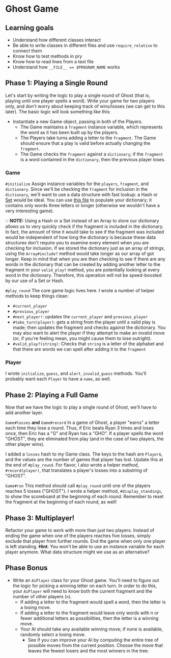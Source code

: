 # **Ghost Game**

## Learning goals
- Understand how different classes interact
- Be able to write classes in different files and use `require_relative` to connect them
- Know how to test methods in pry
- Know how to read lines from a text file
- Understand how `__FILE__ == $PROGRAM_NAME` works

## Phase 1: Playing a Single Round
Let's start by writing the logic to play a single round of Ghost (that is, playing until one player spells a word). Write your game for two players only, and don't worry about keeping track of wins/losses (we can get to this later). The basic logic will look something like this:
- Instantiate a new Game object, passing in both of the Players.
  - The Game maintains a `fragment` instance variable, which represents the word as it has been built up by the players.
  - The Players take turns adding a letter to the `fragment`. The Game should ensure that a play is valid before actually changing the `fragment`.
  - The Game checks the `fragment` against a `dictionary`; if the `fragment` is a word contained in the `dictionary`, then the previous player loses.

### Game

`#initialize`
Assign instance variables for the `players`, `fragment`, and `dictionary`. Since we'll be checking the `fragment` for inclusion in the `dictionary`, we'll want to use a data structure with fast lookup: a Hash or [Set](https://ruby-doc.org/stdlib-2.4.2/libdoc/set/rdoc/Set.html) would be ideal. You can use [this file](https://assets.aaonline.io/fullstack/ruby/projects/ghost/dictionary.txt) to populate your dictionary; it contains only words three letters or longer (otherwise we wouldn't have a very interesting game).

💡 **__NOTE:__** Using a Hash or a Set instead of an Array to store our dictionary allows us to very quickly check if the fragment is included in the dictionary. In fact, the amount of time it would take to see if the fragment was included would be independent of how long the dictionary is because these data structures don't require you to examine every element when you are checking for inclusion. If we stored the dictionary just as an array of strings, using the `Array#include?` method would take longer as our array of got longer. Keep in mind that when you are then checking to see if there are any words in the dictionary that can be created by adding another letter to the fragment in your `valid_play?` method, you are potentially looking at every word in the dictionary. Therefore, this operation will not be speed-boosted by our use of a Set or Hash.

`#play_round`
The core game logic lives here. I wrote a number of helper methods to keep things clean:

- `#current_player`
- `#previous_player`
- `#next_player!`: updates the `current_player` and `previous_player`
- `#take_turn(player)`: gets a string from the player until a valid play is made; then updates the fragment and checks against the dictionary. You may also want to alert the player if they attempt to make an invalid move (or, if you're feeling mean, you might cause them to lose outright).
- `#valid_play?(string)`: Checks that `string` is a letter of the alphabet and that there are words we can spell after adding it to the `fragment`

### Player

I wrote `initialize`, `guess`, and `alert_invalid_guess` methods. You'll probably want each `Player` to have a `name`, as well.

## Phase 2: Playing a Full Game
Now that we have the logic to play a single round of Ghost, we'll have to add another layer.

`Game#losses` **and** `Game#record`
In a game of Ghost, a player "earns" a letter each time they lose a round. Thus, if Eric beats Ryan 3 times and loses once, then Eric has a "G" and Ryan has a "GHO". If a player spells the word "GHOST", they are eliminated from play (and in the case of two players, the other player wins).

I added a `losses` hash to my Game class. The keys to the hash are `Player`s, and the values are the number of games that player has lost. Update this at the end of `#play_round`. For flavor, I also wrote a helper method, `#record(player)`, that translates a player's losses into a substring of "GHOST".

`Game#run`
This method should call `#play_round` until one of the players reaches 5 losses ("GHOST"). I wrote a helper method, `#display_standings`, to show the scoreboard at the beginning of each round. Remember to reset the fragment at the beginning of each round, as well!

## Phase 3: Multiplayer!
Refactor your game to work with more than just two players. Instead of ending the game when one of the players reaches five losses, simply exclude that player from further rounds. End the game when only one player is left standing. **Hint**: You won't be able to use an instance variable for each player anymore. What data structure might we use as an alternative?

## Phase Bonus
- Write an `AiPlayer` class for your Ghost game. You'll need to figure out the logic for picking a winning letter on each turn. In order to do this, your `AiPlayer` will need to know both the current fragment and the number of other players (`n`).
  - If adding a letter to the fragment would spell a word, then the letter is a losing move.
  - If adding a letter to the fragment would leave only words with n or fewer additional letters as possibilities, then the letter is a winning move.
  - Your AI should take any available winning move; if none is available, randomly select a losing move.
    - See if you can improve your AI by computing the entire tree of possible moves from the current position. Choose the move that leaves the fewest losers and the most winners in the tree.